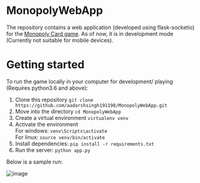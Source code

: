 # MonopolyWebApp

The repository contains a web application (developed using flask-socketio) for the [Monopoly Card game](http://monopolydealrules.com/). 
As of now, it is in development mode (Currently not suitable for mobile devices).

# Getting started

To run the game locally in your computer for development/ playing (Requires python3.6 and above):

1. Clone this repository `git clone https://github.com/aadarshsingh191198/MonopolyWebApp.git`
2. Move into the directory `cd MonopolyWebApp`
3. Create a virtual environment `virtualenv venv`
4. Activate the environment <br>
For windows:
`venv\Scripts\activate`<br>
For linux:
`source venv/bin/activate`
5. Install dependencies:
`pip install -r requirements.txt`
6. Run the server: `python app.py`

Below is a sample run:

![image](https://user-images.githubusercontent.com/22846927/114155306-f7d6be80-993e-11eb-9ad5-ff2a132ad038.png)
